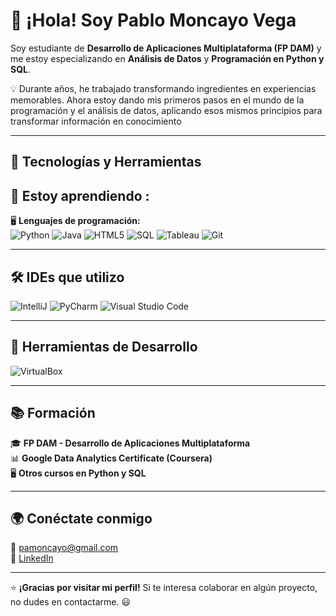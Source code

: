 # 👋 ¡Hola! Soy Pablo Moncayo Vega  

Soy estudiante de **Desarrollo de Aplicaciones Multiplataforma (FP DAM)** y me estoy especializando en **Análisis de Datos** y **Programación en Python y SQL**.  

💡  Durante años, he trabajado transformando ingredientes en experiencias memorables. Ahora estoy dando mis primeros pasos en el mundo de la programación y el análisis de datos, aplicando esos mismos principios para transformar información en conocimiento  

---

## 🔧 Tecnologías y Herramientas  

## 🚀 Estoy aprendiendo : 

🖥️ **Lenguajes de programación:**  
![Python](https://img.shields.io/badge/Python-3776AB?style=for-the-badge&logo=python&logoColor=white) ![Java](https://img.shields.io/badge/Java-007396?style=for-the-badge&logo=java&logoColor=white) ![HTML5](https://img.shields.io/badge/HTML5-E34F26?style=for-the-badge&logo=html5&logoColor=white) ![SQL](https://img.shields.io/badge/SQL-025E8C?style=for-the-badge&logo=sqlite&logoColor=white)  ![Tableau](https://img.shields.io/badge/Tableau-E97627?style=for-the-badge&logo=tableau&logoColor=white) ![Git](https://img.shields.io/badge/Git-F05032?style=for-the-badge&logo=git&logoColor=white) 

---

## 🛠️ IDEs que utilizo  
![IntelliJ](https://img.shields.io/badge/IntelliJ-000000?style=for-the-badge&logo=intellijidea&logoColor=white) ![PyCharm](https://img.shields.io/badge/PyCharm-000000?style=for-the-badge&logo=pycharm&logoColor=white) ![Visual Studio Code](https://img.shields.io/badge/VS%20Code-0078D4?style=for-the-badge&logo=visualstudiocode&logoColor=white)

---

## 🔧 Herramientas de Desarrollo  

![VirtualBox](https://img.shields.io/badge/VirtualBox-183A61?style=for-the-badge&logo=virtualbox&logoColor=white)


---

## 📚 Formación  

🎓 **FP DAM - Desarrollo de Aplicaciones Multiplataforma**  
📊 **Google Data Analytics Certificate (Coursera)**  
🖥️ **Otros cursos en Python y SQL**  

---

## 🌍 Conéctate conmigo  

📩 pamoncayo@gmail.com  
💼 [LinkedIn](https://www.linkedin.com/in/pablomoncayovega/)  


---

⭐ **¡Gracias por visitar mi perfil!** Si te interesa colaborar en algún proyecto, no dudes en contactarme. 😃  


<!--
**electorado/electorado** is a ✨ _special_ ✨ repository because its `README.md` (this file) appears on your GitHub profile.

Here are some ideas to get you started:

- 🔭 I’m currently working on ...
- 🌱 I’m currently learning ...
- 👯 I’m looking to collaborate on ...
- 🤔 I’m looking for help with ...
- 💬 Ask me about ...
- 📫 How to reach me: ...
- 😄 Pronouns: ...
- ⚡ Fun fact: ...
-->
